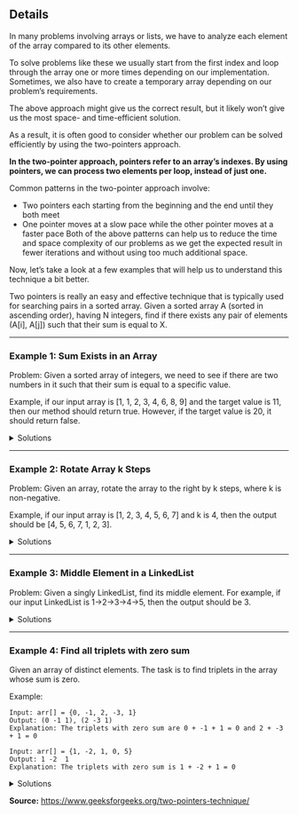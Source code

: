 ## Details
In many problems involving arrays or lists, we have to analyze each element of the array compared to its other elements.

To solve problems like these we usually start from the first index and loop through the array one or more times depending on our implementation. Sometimes, we also have to create a temporary array depending on our problem’s requirements.

The above approach might give us the correct result, but it likely won’t give us the most space- and time-efficient solution.

As a result, it is often good to consider whether our problem can be solved efficiently by using the two-pointers approach.


**In the two-pointer approach, pointers refer to an array’s indexes. By using pointers, we can process two elements per loop, instead of just one.**

Common patterns in the two-pointer approach involve:

- Two pointers each starting from the beginning and the end until they both meet
- One pointer moves at a slow pace while the other pointer moves at a faster pace
Both of the above patterns can help us to reduce the time and space complexity of our problems as we get the expected result in fewer iterations and without using too much additional space.

Now, let’s take a look at a few examples that will help us to understand this technique a bit better.

Two pointers is really an easy and effective technique that is typically used for searching pairs in a sorted array.
Given a sorted array A (sorted in ascending order), having N integers, find if there exists any pair of elements (A[i], A[j]) such that their sum is equal to X.


_____________________________________________

### **Example 1**: Sum Exists in an Array


Problem: Given a sorted array of integers, we need to see if there are two numbers in it such that their sum is equal to a specific value.

Example, if our input array is [1, 1, 2, 3, 4, 6, 8, 9] and the target value is 11, then our method should return true. However, if the target value is 20, it should return false.


<details>
<summary>Solutions</summary>
Naive solution:

```java
public boolean twoSumSlow(int[] input, int targetValue) {

    for (int i = 0; i < input.length; i++) {
        for (int j = 1; j < input.length; j++) {
            if (input[i] + input[j] == targetValue) {
                return true;
            }
        }
    }
    return false;
}
```

In the above solution, we looped over the input array twice to get all possible combinations. We checked the combination sum against the target value and returned true if it matches. The time complexity of this solution is O(n^2). 

Now let’s see how can we apply the two-pointer technique here:

```java
public boolean twoSum(int[] input, int targetValue) {

    int pointerOne = 0;
    int pointerTwo = input.length - 1;

    while (pointerOne < pointerTwo) {
        int sum = input[pointerOne] + input[pointerTwo];

        if (sum == targetValue) {
            return true;
        } else if (sum < targetValue) {
            pointerOne++;
        } else {
            pointerTwo--;
        }
    }

    return false;
}
```

Since the array is already sorted, we can use two pointers. One pointer starts from the beginning of the array, and the other pointer begins from the end of the array, and then we add the values at these pointers. If the sum of the values is less than the target value, we increment the left pointer, and if the sum is higher than the target value, we decrement the right pointer.

We keep moving these pointers until we get the sum that matches the target value or we have reached the middle of the array, and no combinations have been found. **The time complexity of this solution is O(n) and space complexity is O(1), a significant improvement over our first implementation. **
</details>




_____________________________________________

### **Example 2**: Rotate Array k Steps

Problem: Given an array, rotate the array to the right by k steps, where k is non-negative. 

Example, if our input array is [1, 2, 3, 4, 5, 6, 7] and k is 4, then the output should be [4, 5, 6, 7, 1, 2, 3].

<details>
<summary>Solutions</summary>
    We can solve this by having two loops again which will make the time complexity O(n^2) or by using an extra, temporary array, but that will make the space complexity O(n).

    Let’s solve this using the two-pointer technique instead:

```java
public void rotate(int[] input, int step) {
    step %= input.length;
    reverse(input, 0, input.length - 1);
    reverse(input, 0, step - 1);
    reverse(input, step, input.length - 1);
}

private void reverse(int[] input, int start, int end) {
    while (start < end) {
        int temp = input[start];
        input[start] = input[end];
        input[end] = temp;
        start++;
        end--;
    }
}
```

In the above methods, we reverse the sections of the input array in-place, multiple times, to get the required result. For reversing the sections, we used the two-pointer approach where swapping of elements was done at both ends of the array section.

Specifically, we first reverse all the elements of the array. Then, we reverse the first k elements followed by reversing the rest of the elements. **The time complexity of this solution is O(n) and space complexity is O(1).**

</details>



_____________________________________________

### **Example 3**: Middle Element in a LinkedList

Problem: Given a singly LinkedList, find its middle element. For example, if our input LinkedList is 1->2->3->4->5, then the output should be 3.

<details>
    <summary>Solutions</summary>

  We can also use the two-pointer technique in other data-structures similar to arrays like a LinkedList:    

  ```java
    public <T> T findMiddle(MyNode<T> head) {
        MyNode<T> slowPointer = head;
        MyNode<T> fastPointer = head;

        while (fastPointer.next != null && fastPointer.next.next != null) {
            fastPointer = fastPointer.next.next;
            slowPointer = slowPointer.next;
        }
        return slowPointer.data;
    }
  ```

  In this approach, we traverse the linked list using two pointers. One pointer is incremented by one while the other is incremented by two. When the fast pointer reaches the end, the slow pointer will be at the middle of the linked list. **The time complexity of this solution is O(n), and space complexity is O(1).**


</details>



_____________________________________________

### **Example 4**: Find all triplets with zero sum

Given an array of distinct elements. The task is to find triplets in the array whose sum is zero.

Example: 
```
Input: arr[] = {0, -1, 2, -3, 1}
Output: (0 -1 1), (2 -3 1)
Explanation: The triplets with zero sum are 0 + -1 + 1 = 0 and 2 + -3 + 1 = 0  

Input: arr[] = {1, -2, 1, 0, 5}
Output: 1 -2  1
Explanation: The triplets with zero sum is 1 + -2 + 1 = 0   
```

<details>
    <summary>Solutions</summary>
    
### **Naive approach:** Below is the idea to solve the problem

    Run three loops and check one by one whether the sum of the three elements is zero or not. If the sum of three elements is zero then print elements otherwise print not found.

  Follow the below steps to Implement the Idea: 

- Run three nested loops with loop counter i, j, k
- The first loops will run from 0 to n-3 and second loop from i+1 to n-2 and the third loop from j+1 to b. The loop counter represents the three elements of the triplet.
- Check if the sum of elements at i’th, j’th, k’th is equal to zero or not. If yes print the sum else continue.


```java
    static void findTriplets(int[] arr, int n) {
        boolean found = false;
        for (int i = 0; i < n - 2; i++) {
            for (int j = i + 1; j < n - 1; j++) {
                for (int k = j + 1; k < n; k++) {
                    if (arr[i] + arr[j] + arr[k] == 0) {
                        return true;
                    }
                }
            }
        }
    }
```

```javascript
    function findTriplets(arr) {
        const list = [];

        for (let i = 0; i < arr.length - 2; i++) {
            for (let j = i + 1; j < arr.length - 1; j++) {
                for (let k = j + 1; k < arr.length; k++) {
                    if (arr[i] + arr[j] + arr[k] === 0) {
                        list.push([arr[i], arr[j], arr[k]]);
                    }
                }
            }
        }

        return list;
   }
```

**Time Complexity**: O(n3), As three nested loops are required, so the time complexity is O(n3).
**Auxiliary Space**: O(1), Since no extra space is required, so the space complexity is constant.




### **Hashing approach:** Below is the idea to solve the problem

    This involves traversing through the array. For every element arr[i], find a pair with sum “-arr[i]”. This problem reduces to pair sum and can be solved in O(n) time using hashing.


Follow the steps below to implement the idea:

1. Create a HashSet to store a unique element.
2. Run a nested loop with two loops, the outer loop from 0 to n-2 and the inner loop from i+1 to n-1
3. Check if the sum of ith and jth element multiplied with -1 is present in the HashSet or not
4. If the element is present in the HashSet, print the triplet else insert the jth element in the HashSet.

```java
// Java program to find triplets in a given
// array whose sum is zero
import java.io.*;
import java.util.*;
 
class GFG {
 
    // function to print triplets with 0 sum
    static void findTriplets(int arr[], int n)
    {
        boolean found = false;
 
        for (int i = 0; i < n - 1; i++) {
            // Find all pairs with sum equals to
            // "-arr[i]"
            HashSet<Integer> s = new HashSet<Integer>();
            for (int j = i + 1; j < n; j++) {
                int x = -(arr[i] + arr[j]);
                if (s.contains(x)) {
                    System.out.printf("%d %d %d\n", x,
                                      arr[i], arr[j]);
                    found = true;
                }
                else {
                    s.add(arr[j]);
                }
            }
        }
 
        if (found == false) {
            System.out.printf(" No Triplet Found\n");
        }
    }
 
    // Driver code
    public static void main(String[] args)
    {
        int arr[] = { 0, -1, 2, -3, 1 };
        int n = arr.length;
        findTriplets(arr, n);
    }
}
 
// This code contributed by Rajput-Ji
```


```javascript

function findTriplets(arr, n) {
    const result = [];

    for (let i = 0; i < n - 1; i++) {
        const s = new Set();
        const oneElem = arr[i];

        for (let g = i + 1; g < n; g++) {
            const x = -(oneElem + arr[g]);

            if (s.has(x)) {
                result.push([
                    x,
                    oneElem,
                    arr[g]
                ])
            } else {
                s.add(arr[j]);
            }
        }
    }
 
    return result;
}
 
Input
    [0, -1, 2, -3, 1];

Output
-1 0 1
-3 2 1

```
Time Complexity: O(n2), Since two nested loops are required, so the time complexity is O(n2).
Auxiliary Space: O(n), Since a HashSet is required, so the space complexity is linear.



### **Sorting approach:** Below is the idea to solve the problem

    The idea is based on the above discussed approach using Hashmap of this post. For every element check that there is a pair whose sum is equal to the negative value of that element.


</details>







**Source:** 
https://www.geeksforgeeks.org/two-pointers-technique/
